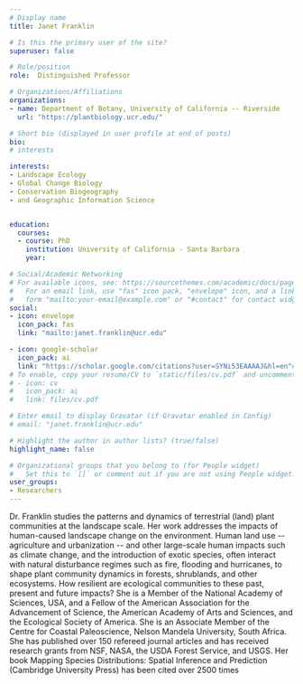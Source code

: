```yaml
---
# Display name
title: Janet Franklin

# Is this the primary user of the site?
superuser: false

# Role/position
role:  Distinguished Professor

# Organizations/Affiliations
organizations:
- name: Department of Botany, University of California -- Riverside
  url: "https://plantbiology.ucr.edu/"

# Short bio (displayed in user profile at end of posts)
bio: 
# interests

interests:
- Landscape Ecology 
- Global Change Biology 
- Conservation Biogeography 
- and Geographic Information Science 


education:
  courses:
  - course: PhD
    institution: University of California - Santa Barbara
    year: 

# Social/Academic Networking
# For available icons, see: https://sourcethemes.com/academic/docs/page-builder/#icons
#   For an email link, use "fas" icon pack, "envelope" icon, and a link in the
#   form "mailto:your-email@example.com" or "#contact" for contact widget.
social:
- icon: envelope
  icon_pack: fas
  link: "mailto:janet.franklin@ucr.edu"

- icon: google-scholar
  icon_pack: ai
  link: "https://scholar.google.com/citations?user=SYNi53EAAAAJ&hl=en"# Link to a PDF of your resume/CV from the About widget.
# To enable, copy your resume/CV to `static/files/cv.pdf` and uncomment the lines below.
# - icon: cv
#   icon_pack: ai
#   link: files/cv.pdf

# Enter email to display Gravatar (if Gravatar enabled in Config)
# email: "janet.franklin@ucr.edu"

# Highlight the author in author lists? (true/false)
highlight_name: false

# Organizational groups that you belong to (for People widget)
#   Set this to `[]` or comment out if you are not using People widget.
user_groups:
- Researchers
---
```


Dr. Franklin studies the patterns and dynamics of terrestrial (land) plant communities at the landscape scale. Her work addresses the impacts of human-caused landscape change on the environment. Human land use -- agriculture and urbanization -- and other large-scale human impacts such as climate change, and the introduction of exotic species, often interact with natural disturbance regimes such as fire, flooding and hurricanes, to shape plant community dynamics in forests, shrublands, and other ecosystems. How resilient are ecological communities to these past, present and future impacts? She is a Member of the National Academy of Sciences, USA, and a Fellow of the American Association for the Advancement of Science, the American Academy of Arts and Sciences, and the Ecological Society of America. She is an Associate Member of the Centre for Coastal Paleoscience, Nelson Mandela University, South Africa. She has published over 150 refereed journal articles and has received research grants from NSF, NASA, the USDA Forest Service, and USGS. Her book Mapping Species Distributions: Spatial Inference and Prediction (Cambridge University Press) has been cited over 2500 times
